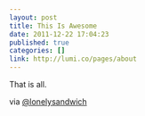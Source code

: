 ```yaml
---
layout: post
title: This Is Awesome
date: 2011-12-22 17:04:23
published: true
categories: []
link: http://lumi.co/pages/about
---
```


That is all.

via [@lonelysandwich](https://twitter.com/lonelysandwich/status/149919980752867328)
